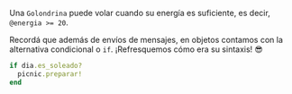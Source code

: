 Una `Golondrina` puede volar cuando su energía es suficiente, es decir, `@energia >= 20`.

Recordá que además de envíos de mensajes, en objetos contamos con la alternativa condicional o `if`. ¡Refresquemos cómo era su sintaxis! :sunglasses:

```ruby
if dia.es_soleado?
  picnic.preparar!
end
```